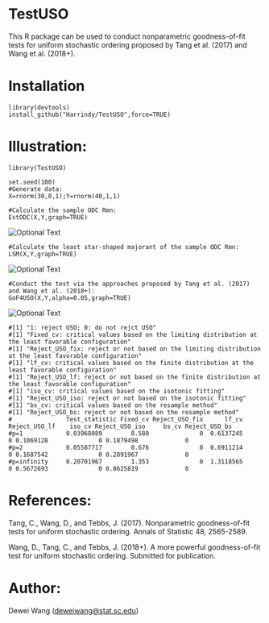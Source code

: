 # TestUSO

This R package can be used to conduct nonparametric goodness-of-fit tests for uniform stochastic ordering proposed by Tang et al. (2017) and Wang et al. (2018+).

# Installation

    library(devtools)
    install_github("Harrindy/TestUSO",force=TRUE) 

# Illustration:

    library(TestUSO)
    
    set.seed(100)
    #Generate data:
    X=rnorm(30,0,1);Y=rnorm(40,1,1)  

    #Calculate the sample ODC Rmn:
    EstODC(X,Y,graph=TRUE)    
    
   ![Optional Text](../master/Rmn.png)
   
    #Calculate the least star-shaped majorant of the sample ODC Rmn:
    LSM(X,Y,graph=TRUE) 
   
   ![Optional Text](../master/MRmn.png)
    
    #Conduct the test via the approaches proposed by Tang et al. (2017) and Wang et al. (2018+):
    GoF4USO(X,Y,alpha=0.05,graph=TRUE) 
    
   ![Optional Text](../master/NewMethods.png)
    
    #[1] "1: reject USO; 0: do not rejct USO"
    #[1] "Fixed_cv: critical values based on the limiting distribution at the least favorable configuration"
    #[1] "Reject_USO_fix: reject or not based on the limiting distribution at the least favorable configuration"
    #[1] "lf_cv: critical values based on the finite distribution at the least favorable configuration"
    #[1] "Reject_USO_lf: reject or not based on the finite distribution at the least favorable configuration"
    #[1] "iso_cv: critical values based on the isotonic fitting"
    #[1] "Reject_USO_iso: reject or not based on the isotonic fitting"
    #[1] "bs_cv: critical values based on the resample method"
    #[1] "Reject_USO_bs: reject or not based on the resample method"
    #               Test_statistic Fixed_cv Reject_USO_fix      lf_cv Reject_USO_lf    iso_cv Reject_USO_iso     bs_cv Reject_USO_bs
    #p=1            0.03968089        0.580              0  0.6137245             0 0.1069128              0 0.1879498             0
    #p=2            0.05587717        0.676              0  0.6911214             0 0.1687542              0 0.2891967             0
    #p=infinity     0.20701967        1.353              0  1.3118565             0 0.5672693              0 0.8625819             0

# References:

Tang, C., Wang, D., and Tebbs, J. (2017). Nonparametric goodness-of-fit tests for uniform stochastic ordering. Annals of Statistic 48, 2565-2589.

Wang, D., Tang, C., and Tebbs, J. (2018+). A more powerful goodness-of-fit test for uniform stochastic ordering. Submitted for publication.

# Author:
Dewei Wang (deweiwang@stat.sc.edu)
